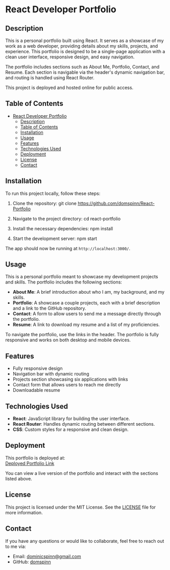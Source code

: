 # React Developer Portfolio

## Description

This is a personal portfolio built using React. It serves as a showcase of my work as a web developer, providing details about my skills, projects, and experience. This portfolio is designed to be a single-page application with a clean user interface, responsive design, and easy navigation.

The portfolio includes sections such as About Me, Portfolio, Contact, and Resume. Each section is navigable via the header's dynamic navigation bar, and routing is handled using React Router.

This project is deployed and hosted online for public access.

## Table of Contents

- [React Developer Portfolio](#react-developer-portfolio)
  - [Description](#description)
  - [Table of Contents](#table-of-contents)
  - [Installation](#installation)
  - [Usage](#usage)
  - [Features](#features)
  - [Technologies Used](#technologies-used)
  - [Deployment](#deployment)
  - [License](#license)
  - [Contact](#contact)

## Installation

To run this project locally, follow these steps:

1. Clone the repository:
   git clone https://github.com/domspinn/React-Portfolio

2. Navigate to the project directory:
   cd react-portfolio

3. Install the necessary dependencies:
   npm install

4. Start the development server:
   npm start

The app should now be running at `http://localhost:3000/`.

## Usage

This is a personal portfolio meant to showcase my development projects and skills. The portfolio includes the following sections:

- **About Me**: A brief introduction about who I am, my background, and my skills.
- **Portfolio**: A showcase a couple projects, each with a brief description and a link to the GitHub repository.
- **Contact**: A form to allow users to send me a message directly through the portfolio.
- **Resume**: A link to download my resume and a list of my proficiencies.

To navigate the portfolio, use the links in the header. The portfolio is fully responsive and works on both desktop and mobile devices.

## Features

- Fully responsive design
- Navigation bar with dynamic routing
- Projects section showcasing six applications with links
- Contact form that allows users to reach me directly
- Downloadable resume

## Technologies Used

- **React**: JavaScript library for building the user interface.
- **React Router**: Handles dynamic routing between different sections.
- **CSS**: Custom styles for a responsive and clean design.

## Deployment

This portfolio is deployed at:  
[Deployed Portfolio Link](reacytportfoliodom.netlify.app)

You can view a live version of the portfolio and interact with the sections listed above.

## License

This project is licensed under the MIT License. See the [LICENSE](LICENSE) file for more information.

## Contact

If you have any questions or would like to collaborate, feel free to reach out to me via:

- Email: dominicspinn@gmail.com
- GitHub: [domspinn](https://github.com/domspinn)
